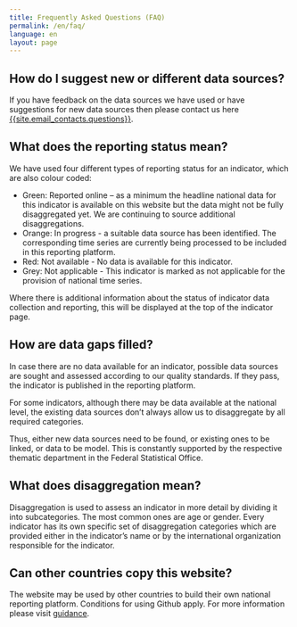```yaml
---
title: Frequently Asked Questions (FAQ)
permalink: /en/faq/
language: en
layout: page
---
```


## How do I suggest new or different data sources?
If you have feedback on the data sources we have used or have suggestions for new data sources then please contact us here <a href="mailto:{{site.email_contacts.questions}}">{{site.email_contacts.questions}}</a>.

## What does the reporting status mean?
We have used four different types of reporting status for an indicator, which are also colour coded:

* Green: Reported online – as a minimum the headline national data for this indicator is available on this website but the data might not be fully disaggregated yet. We are continuing to source additional disaggregations.
* Orange: In progress - a suitable data source has been identified. The corresponding time series are currently being processed to be included in this reporting platform.
* Red: Not available - No data is available for this indicator.
* Grey: Not applicable - This indicator is marked as not applicable for the provision of national time series.

Where there is additional information about the status of indicator data collection and reporting, this will be displayed at the top of the indicator page.

## How are data gaps filled?
In case there are no data available for an indicator, possible data sources are sought and assessed according to our quality standards. If they pass, the indicator is published in the reporting platform.

For some indicators, although there may be data available at the national level, the existing data sources don’t always allow us to disaggregate by all required categories.

Thus, either  new data sources need to be found, or existing ones to be linked, or data to be model. This is constantly supported by the respective thematic department in the Federal Statistical Office.

## What does disaggregation mean?
Disaggregation is used to assess an indicator in more detail by dividing it into subcategories. The most common ones are age or gender. Every indicator has its own specific set of disaggregation categories which are provided either in the indicator’s name or by the international organization responsible for the indicator.

## Can other countries copy this website?
The website may be used by other countries to build their own national reporting platform. Conditions for using Github apply. For more information please visit [guidance](https://sdg-indikatoren.de/en/guidance/).
